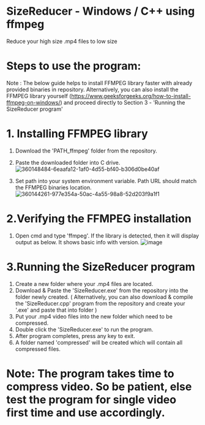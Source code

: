 # SizeReducer - Windows / C++ using ffmpeg

Reduce your high size .mp4 files to low size

# Steps to use the program:

Note : The below guide helps to install FFMPEG library faster with already provided binaries in repository. Alternatively, you can also install the FFMPEG library yourself (https://www.geeksforgeeks.org/how-to-install-ffmpeg-on-windows/) and proceed directly to Section 3 - 'Running the SizeReducer program'

# 1. Installing FFMPEG library

1. Download the 'PATH_ffmpeg' folder from the repository.
2. Paste the downloaded folder into C drive.
   ![360148484-6eaafa12-1af0-4d55-bf40-b306d0be40af](https://github.com/user-attachments/assets/bfd708ae-0271-4fde-8d39-9aa789c0eecc)

3. Set path into your system environment variable. Path URL should match the FFMPEG binaries location.
   ![360144261-977e354a-50ac-4a55-98a8-52d203f9a1f1](https://github.com/user-attachments/assets/7efcd51e-6171-423b-9485-206fb8d43eaa)

# 2.Verifying the FFMPEG installation

1. Open cmd and type 'ffmpeg'. If the library is detected, then it will display output as below. It shows basic info with version.
   ![image](https://github.com/user-attachments/assets/7bcc1d86-3211-4a19-8b12-9631e2099c97)

# 3.Running the SizeReducer program

1. Create a new folder where your .mp4 files are located.
2. Download & Paste the 'SizeReducer.exe' from the repository into the folder newly created. ( Alternatively, you can also download & compile the 'SizeReducer.cpp' program from the repository and create your '.exe' and paste that into folder )
3. Put your .mp4 video files into the new folder which need to be compressed.
4. Double click the 'SizeReducer.exe' to run the program.
5. After program completes, press any key to exit.
6. A folder named 'compressed' will be created which will contain all compressed files.

# Note: The program takes time to compress video. So be patient, else test the program for single video first time and use accordingly.

